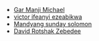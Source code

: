 <!-- write fullname in [] and link to github account in () -->
  * [Gar Manji Michael](https://github.com/mbragi)
  * [victor ifeanyi ezeabikwa](https://github.com/Vjfrontend)
  * [Mandyang sunday solomon](https://github.com/mandyang-sunday)
  * [David Rotshak Zebedee](https://github.com/Spydacom)
  